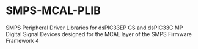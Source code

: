 # SMPS-MCAL-PLIB
SMPS Peripheral Driver Libraries for dsPIC33EP GS and dsPIC33C MP Digital Signal Devices designed for the MCAL layer of the SMPS Firmware Framework 4
